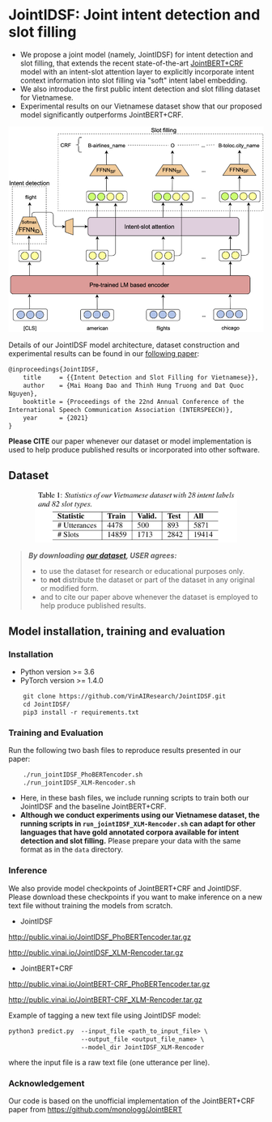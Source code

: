 # JointIDSF: Joint intent detection and slot filling

- We propose a joint model (namely, JointIDSF) for intent detection and slot filling, that extends the recent state-of-the-art [JointBERT+CRF](https://arxiv.org/abs/1902.10909) model with an intent-slot attention layer to explicitly incorporate intent context information into slot filling via "soft" intent label embedding.
- We also introduce the first public intent detection and slot filling dataset for Vietnamese.
- Experimental results on our Vietnamese dataset show that our proposed model significantly outperforms JointBERT+CRF.

<p align="center">	
<img width="600" alt="model" src="JointModel.png">
</p>


Details of our JointIDSF model architecture, dataset construction and experimental results can be found in our [following paper](https://www.isca-speech.org/archive/interspeech_2021/dao21_interspeech.html):

    @inproceedings{JointIDSF,
        title     = {{Intent Detection and Slot Filling for Vietnamese}},
        author    = {Mai Hoang Dao and Thinh Hung Truong and Dat Quoc Nguyen},
        booktitle = {Proceedings of the 22nd Annual Conference of the International Speech Communication Association (INTERSPEECH)},
        year      = {2021}
    }
**Please CITE** our paper whenever our dataset or model implementation is used to help produce published results or incorporated into other software.

## Dataset

<p align="center">	
<img width="400" alt="statistic" src="dataset_statistic.png">
</p>

> ***By downloading [our dataset](https://github.com/VinAIResearch/JointIDSF/tree/main/PhoATIS), USER agrees:***
> * to use the dataset for research or educational purposes only.
> * to **not** distribute the dataset or part of the dataset in any original or modified form.
> * and to cite our paper above whenever the dataset is employed to help produce published results.

## Model installation, training and evaluation

### Installation
- Python version >= 3.6
- PyTorch version >= 1.4.0

```
    git clone https://github.com/VinAIResearch/JointIDSF.git
    cd JointIDSF/
    pip3 install -r requirements.txt
```

### Training and Evaluation
Run the following two bash files to reproduce results presented in our paper:
```
    ./run_jointIDSF_PhoBERTencoder.sh
    ./run_jointIDSF_XLM-Rencoder.sh
```

 - Here, in these bash files, we include running scripts to train both our JointIDSF and the baseline JointBERT+CRF.  
 - **Although we conduct experiments using our Vietnamese dataset, the running scripts in `run_jointIDSF_XLM-Rencoder.sh` can adapt for other languages that have gold annotated corpora available for intent detection and slot filling.** Please prepare your data with the same format as in the ```data``` directory.

### Inference
We also provide model checkpoints of JointBERT+CRF and JointIDSF. Please download these checkpoints if you want to make inference on a new text file without training the models from scratch.
 - JointIDSF
 
http://public.vinai.io/JointIDSF_PhoBERTencoder.tar.gz

http://public.vinai.io/JointIDSF_XLM-Rencoder.tar.gz

 - JointBERT+CRF
 
http://public.vinai.io/JointBERT-CRF_PhoBERTencoder.tar.gz

http://public.vinai.io/JointBERT-CRF_XLM-Rencoder.tar.gz

Example of tagging a new text file using JointIDSF model:
```
python3 predict.py  --input_file <path_to_input_file> \
                    --output_file <output_file_name> \
                    --model_dir JointIDSF_XLM-Rencoder
```
where the input file is a raw text file (one utterance per line).

### Acknowledgement
Our code is based on the unofficial implementation of the JointBERT+CRF paper from https://github.com/monologg/JointBERT
